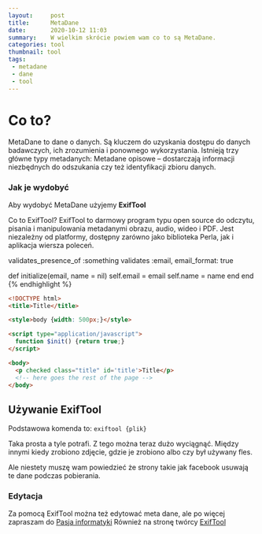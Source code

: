 ```yaml
---
layout:     post
title:      MetaDane
date:       2020-10-12 11:03
summary:    W wielkim skrócie powiem wam co to są MetaDane.
categories: tool
thumbnail: tool
tags:
 - metadane
 - dane
 - tool
---
```


# Co to?

MetaDane to dane o danych. Są kluczem do uzyskania dostępu do danych badawczych, ich 
zrozumienia i ponownego wykorzystania. Istnieją trzy główne typy metadanych:
Metadane opisowe – dostarczają informacji niezbędnych do odszukania czy też identyfikacji zbioru danych.

### Jak je wydobyć

Aby wydobyć MetaDane użyjemy **ExifTool**

Co to ExifTool? ExifTool to darmowy program typu open source do odczytu, pisania i manipulowania metadanymi
obrazu, audio, wideo i PDF. Jest niezależny od platformy, dostępny zarówno jako biblioteka Perla, jak i 
aplikacja wiersza poleceń.

  validates_presence_of :something
  validates :email, email_format: true

  def initialize(email, name = nil)
    self.email = email
    self.name = name
  end
end
{% endhighlight %}

```html
<!DOCTYPE html>
<title>Title</title>

<style>body {width: 500px;}</style>

<script type="application/javascript">
  function $init() {return true;}
</script>

<body>
  <p checked class="title" id='title'>Title</p>
  <!-- here goes the rest of the page -->
</body>
```

## Używanie ExifTool

Podstawowa komenda to: ```exiftool {plik}```

Taka prosta a tyle potrafi. Z tego można teraz dużo wyciągnąć.
Między innymi kiedy zrobiono zdjęcie, gdzie je zrobiono albo czy był używany fles.

Ale niestety muszę wam powiedzieć że strony takie jak facebook usuwają te dane
podczas pobierania.

### Edytacja

Za pomocą ExifTool można też edytować meta dane, ale po więcej zapraszam do <a href="https://www.youtube.com/watch?v=nkcqjpNsROs&ab_channel=Pasjainformatyki">Pasja informatyki</a>
Również na stronę twórcy <a href="https://exiftool.org/">ExifTool</a> 
